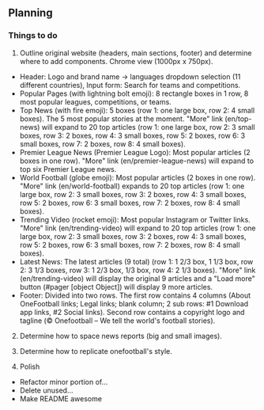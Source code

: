 ## Planning

### Things to do
1. Outline original website (headers, main sections, footer) and determine where to add components.  Chrome view (1000px x 750px).
  * Header: Logo and brand name -> languages dropdown selection (11 different countries), Input form: Search for teams and competitions.
  * Popular Pages (with lightning bolt emoji): 8 rectangle boxes in 1 row, 8 most  popular leagues, competitions, or teams.
  * Top News (with fire emoji): 5 boxes (row 1: one large box, row 2: 4 small boxes).  The 5 most popular stories at the moment.  "More" link (en/top-news) will expand to 20 top articles (row 1: one large box, row 2: 3 small boxes, row 3: 2 boxes, row 4: 3 small boxes, row 5: 2 boxes, row 6: 3 small boxes, row 7: 2 boxes, row 8: 4 small boxes).
  * Premier League News (Premier League Logo): Most popular articles (2 boxes in one row). "More" link (en/premier-league-news) will expand to top six Premier League news.
  * World Football (globe emoji): Most popular articles (2 boxes in one row).  "More" link (en/world-football) expands to 20 top articles (row 1: one large box, row 2: 3 small boxes, row 3: 2 boxes, row 4: 3 small boxes, row 5: 2 boxes, row 6: 3 small boxes, row 7: 2 boxes, row 8: 4 small boxes).
  * Trending Video (rocket emoji): Most popular Instagram or Twitter links. "More" link (en/trending-video) will expand to 20 top articles (row 1: one large box, row 2: 3 small boxes, row 3: 2 boxes, row 4: 3 small boxes, row 5: 2 boxes, row 6: 3 small boxes, row 7: 2 boxes, row 8: 4 small boxes).
  * Latest News: The latest articles (9 total) (row 1: 1 2/3 box, 1 1/3 box, row 2: 3 1/3 boxes, row 3: 1 2/3 box, 1/3 box, row 4: 2 1/3 boxes).  "More" link (en/trending-video) will display the original 9 articles and a "Load more" button (#pager [object Object]) will display 9 more articles.
  * Footer: Divided into two rows.  The first row contains 4 columns (About OneFootball links; Legal links; blank column; 2 sub rows: #1 Download app links, #2 Social links). Second row contains a copyright logo and tagline (© Onefootball – We tell the world's football stories).

2. Determine how to space news reports (big and small images).

3. Determine how to replicate onefootball's style.

4. Polish
  * Refactor minor portion of...
  * Delete unused...
  * Make README awesome
